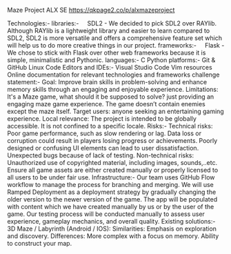 Maze Project ALX SE
https://qkpage2.co/p/alxmazeproject


Technologies:-
libraries:-
&nbsp;&nbsp;&nbsp;&nbsp;SDL2 - We decided to pick SDL2 over RAYlib. Although RAYlib is a lightweight library and easier to learn compared to SDL2, SDL2 is more versatile and offers a comprehensive feature set which will help us to do more creative things in our project.
frameworks:-
&nbsp;&nbsp;&nbsp;&nbsp;Flask - We chose to stick with Flask over other web frameworks because it is simple, minimalistic and Pythonic.
languages:-
	C
	Python
platforms:-
	Git & GitHub
	Linux
Code Editors and IDEs:-
	Visual Studio Code
	Vim
resources
	Online documentation for relevant technologies and frameworks
challenge statement:-
Goal:
	Improve brain skills in problem-solving and enhance memory skills through an engaging and enjoyable experience.
Limitations:
	It's a Maze game, what should it be supposed to solve? just providing an engaging maze game experience.
	The game doesn’t contain enemies except the maze itself.
Target users:
	anyone seeking an entertaining gaming experience.
Local relevance:
	The project is intended to be globally accessible.  It is not confined to a specific locale.
Risks:-
Technical risks:
	Poor game performance, such as slow rendering or lag.
	Data loss or corruption could result in players losing progress or achievements.
	Poorly designed or confusing UI elements can lead to user dissatisfaction.
	Unexpected bugs because of lack of testing.
Non-technical risks:
	Unauthorized use of copyrighted material, including images, sounds,..etc.
	Ensure all game assets are either created manually or properly licensed to all users to be under fair use.
Infrastructure:-
	Our team uses GitHub Flow workflow to manage the process for branching and merging.
	We will use Ramped Deployment as a deployment strategy by gradually changing the older version to the newer version of the game.
	The app will be populated with content which we have created manually by us or by the user of the game. 
	Our testing process will be conducted manually to assess user experience, gameplay mechanics, and overall quality.
Existing solutions:-
	3D Maze / Labyrinth (Android / IOS):
Similarities:
	Emphasis on exploration and discovery.
Differences:
	More complex with a focus on memory.
	Ability to construct your map.
